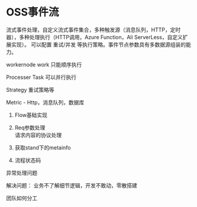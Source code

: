 # OSS事件流

流式事件处理，自定义流式事件集合，多种触发源（消息队列，HTTP，定时器），多种处理执行（HTTP调用，Azure Function，Ali ServerLess，自定义扩展实现）。
可以配置 重试/并发 等执行策略。事件节点参数具有多数据源组装的能力。


workernode
	  work   只能顺序执行

Processer
	Task  可以并行执行


Strategy 
	重试策略等

Metric -  Http，消息队列，数据库



1. Flow基础实现
		
2. Req参数处理  
   请求内容的协议处理

   	 
4. 获取stand下的metainfo

5. 流程状态码

异常处理问题




解决问题：
业务不了解细节逻辑，开发不敢动，零散搭建


团队如何分工
